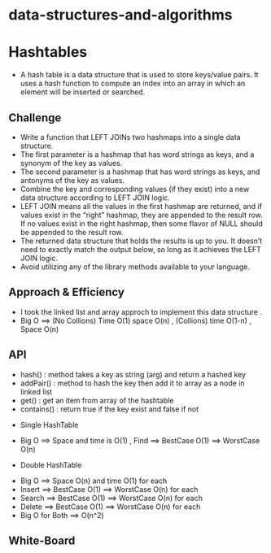 # data-structures-and-algorithms

# Hashtables
- A hash table is a data structure that is used to store keys/value pairs. It uses a hash function to compute an index into an array in which an element will be inserted or searched.

## Challenge
- Write a function that LEFT JOINs two hashmaps into a single data structure.
- The first parameter is a hashmap that has word strings as keys, and a synonym of the key as values.
- The second parameter is a hashmap that has word strings as keys, and antonyms of the key as values.
- Combine the key and corresponding values (if they exist) into a new data structure according to LEFT JOIN logic.
- LEFT JOIN means all the values in the first hashmap are returned, and if values exist in the “right” hashmap, they are appended to the result row. If no values exist in the right hashmap, then some flavor of NULL should be appended to the result row.
- The returned data structure that holds the results is up to you. It doesn’t need to exactly match the output below, so long as it achieves the LEFT JOIN logic.
- Avoid utilizing any of the library methods available to your language.

## Approach & Efficiency
- I took the linked list and array approch to implement this data structure .
- Big O ==> (No Collions) Time O(1) space O(n) , (Collions) time O(1-n) , Space O(n)

## API
- hash() : method takes a key as string (arg) and return a hashed key 
- addPair() : method to hash the key then add it to array as a node in linked list 
- get() : get an item from array of the hashtable
- contains() :  return true if the key exist and false if not

* Single HashTable 
- Big O ==> Space and time is O(1) , Find ==> BestCase O(1) ==> WorstCase O(n)

* Double HashTable 
- Big O ==> Space O(n) and time O(1) for each 
- Insert ==> BestCase O(1) ==> WorstCase O(n) for each 
- Search ==> BestCase O(1) ==> WorstCase O(n) for each 
- Delete ==> BestCase O(1) ==> WorstCase O(n) for each 
- Big O for Both ==> O(n^2)

## White-Board
